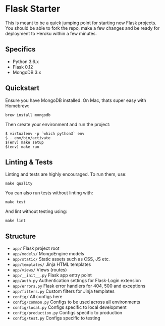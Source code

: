 Flask Starter
=============

This is meant to be a quick jumping point for starting new Flask projects. You
should be able to fork the repo, make a few changes and be ready for deployment
to Heroku within a few minutes.


Specifics
---------

- Python 3.6.x
- Flask 0.12
- MongoDB 3.x


Quickstart
----------

Ensure you have MongoDB installed. On Mac, thats super easy with Homebrew:

```
brew install mongodb
```

Then create your environment and run the project:

```
$ virtualenv -p `which python3` env
$ . env/bin/activate
$(env) make setup
$(env) make run
```

Linting & Tests
---------------

Linting and tests are highly encouraged. To run them, use:

```
make quality
```

You can also run tests without linting with:

```
make test
```

And lint without testing using:

```
make lint
```



Structure
---------

- `app/` Flask project root
- `app/models/` MongoEngine models
- `app/static/` Static assets such as CSS, JS etc.
- `app/templates/` Jinja HTML templates
- `app/views/` Views (routes)
- `app/__init__.py` Flask app entry point
- `app/auth.py` Authentication settings for Flask-Login extension
- `app/errors.py` Flask error handlers for 404, 500 and exceptions
- `app/filters.py` Custom filters for Jinja templates
- `config/` All configs here
- `config/common.py` Configs to be used across all environments
- `config/local.py` Configs specific to local development
- `config/production.py` Configs specific to production
- `config/test.py` Configs specific to testing
